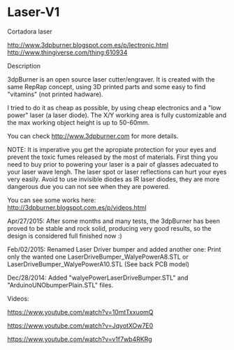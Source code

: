 # Laser-V1
Cortadora laser

http://www.3dpburner.blogspot.com.es/p/lectronic.html
http://www.thingiverse.com/thing:610934

Description

3dpBurner is an open source laser cutter/engraver.
It is created with the same RepRap concept, using 3D printed parts and some easy to find "vitamins" (not printed hadware).

I tried to do it as cheap as possible, by using cheap electronics
and a "low power" laser (a laser diode). 
The X/Y working area is fully customizable and the max working object height is up to 50-60mm.

You can check http://www.3dpburner.com for more details.

NOTE: It is imperative you get the apropiate protection for your eyes and prevent the toxic fumes released by the most of materials. First thing you need to buy prior to powering your laser is a pair of glasses adecuated to your laser wave lengh. The laser spot or laser reflections can hurt your eyes very easily. Avoid to use invisible diodes as IR laser diodes, they are more dangerous due you can not see when they are powered.

You can see some works here: http://3dpburner.blogspot.com.es/p/videos.html

Apr/27/2015: After some months and many tests, the 3dpBurner has been proved to be stable and rock solid, producing very good results, so the design is considered full finished now :)

Feb/02/2015: Renamed Laser Driver bumper and added another one: Print only the wanted one LaserDriveBumper_WalyePowerA8.STL or LaserDriveBumper_WalyePowerA10.STL (See back PCB model)

Dec/28/2014: Added "walyePowerLaserDriveBumper.STL" and "ArduinoUNObumperPlain.STL" files.

Videos:

https://www.youtube.com/watch?v=10mtTxxuomQ

https://www.youtube.com/watch?v=JqyotXOw7E0

https://www.youtube.com/watch?v=v1f7wb4RKRg
